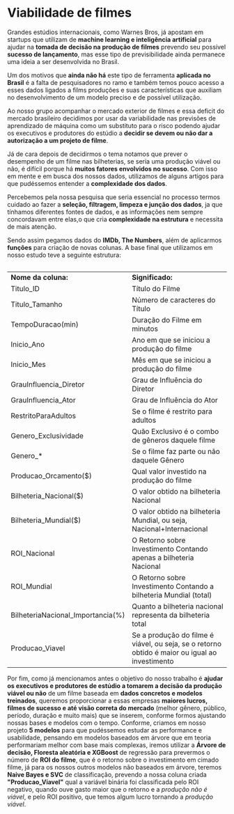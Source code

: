 # Viabilidade de filmes

Grandes estúdios internacionais, como Warnes Bros, já apostam em startups que utilizam de **machine learning e inteligência artificial** para ajudar na **tomada de decisão na produção de filmes** prevendo seu possível **sucesso de lançamento**, mas esse tipo de previsibilidade ainda permanece uma ideia a ser desenvolvida no Brasil.

Um dos motivos que **ainda não há** este tipo de ferramenta **aplicada no Brasil** é a falta de pesquisadores no ramo e também temos pouco acesso a esses dados ligados a films produções e suas características que auxiliam no desenvolvimento de um modelo preciso e de possível utilização.

Ao nosso grupo acompanhar o mercado exterior de filmes e essa deficit do mercado brasileiro decidimos por usar da variabilidade nas previsões de aprendizado de máquina como um substituto para o risco podendo ajudar os executivos e produtores do estúdio a **decidir se devem ou não dar a autorização a um projeto de filme**.

Já de cara depois de decidirmos o tema notamos que prever o desempenho de um filme nas bilheterias, se seria uma produção viável ou não, é difícil porque há **muitos fatores envolvidos no sucesso**. Com isso em mente e em busca dos nossos dados, utilizamos de alguns artigos para que pudéssemos entender a **complexidade dos dados**.

Percebemos pela nossa pesquisa que seria essencial no processo termos cuidado ao fazer a **seleção, filtragem, limpeza e junção dos dados**, ja que tínhamos diferentes fontes de dados, e as informações nem sempre concordavam entre elas,o que cria **complexidade na estrutura** e necessita de mais atenção.

Sendo assim pegamos dados do **IMDb, The Numbers**, além de aplicarmos **funções** para criação de novas colunas. A base final que utilizamos em nosso estudo teve a seguinte estrutura:

<table align="left">
    <tr>
        <td><b>Nome da coluna:</b></td>
        <td><b>Significado:</b></td>
    </tr>
    <tr>
        <td>Titulo_ID</td>
        <td>Título do Filme</td>
    </tr>
    <tr>
        <td>Titulo_Tamanho</td>
        <td>Número de caracteres do Título</td>
    </tr>
    <tr>
        <td>TempoDuracao(min)</td>
        <td>Duração do Filme em minutos</td>
    </tr>
    <tr>
        <td>Inicio_Ano</td>
        <td>Ano em que se iniciou a produção do filme</td>
    </tr>
    <tr>
        <td>Inicio_Mes</td>
        <td>Mês em que se iniciou a produção do filme</td>
    </tr>
    <tr>
        <td>GrauInfluencia_Diretor</td>
        <td>Grau de Influência do Diretor</td>
    </tr>
    <tr>
        <td>GrauInfluencia_Ator </td>
        <td>Grau de Influência do Ator</td>
    </tr>
    <tr>
        <td>RestritoParaAdultos</td>
        <td>Se o filme é restrito para adultos</td>
    </tr>
    <tr>
        <td>Genero_Exclusividade</td>
        <td>Quão Exclusivo é o combo de gêneros daquele filme</td>
    </tr>
    <tr>
        <td>Genero_*</td>
        <td>Se o filme faz parte ou não daquele Gênero</td>
    </tr>
    <tr>
        <td>Producao_Orcamento($)</td>
        <td>Qual valor investido na produção do filme</td>
    </tr>
    <tr>
        <td>Bilheteria_Nacional($)</td>
        <td> O valor obtido na bilheteria Nacional</td>
    </tr>
    <tr>
        <td>Bilheteria_Mundial($)</td>
        <td>O valor obtido na bilheteria Mundial, ou seja, Nacional+Internacional</td>
    </tr>
    <tr>
        <td>ROI_Nacional</td>
        <td>O Retorno sobre Investimento Contando apenas a bilheteria Nacional</td>
    </tr>
    <tr>
        <td>ROI_Mundial</td>
        <td>O Retorno sobre Investimento Contando a bilheteria Mundial (total)</td>
    </tr>
    <tr>
        <td>BilheteriaNacional_Importancia(%)</td>
        <td>Quanto a bilheteria nacional representa da bilheteria total</td>
    </tr>
    <tr>
        <td>Producao_Viavel</td>
        <td>Se a produção do filme é viável, ou seja, se o retorno obtido é maior ou igual ao investimento</td>
    </tr>
</table>

Por fim, como já mencionamos antes o objetivo do nosso trabalho é **ajudar os executivos e produtores de estúdio a tomarem a decisão da produção viável ou não** de um filme baseada em **dados concretos e modelos treinados**, queremos proporcionar a essas empresas **maiores lucros, filmes de sucesso e até visão correta do mercado** (melhor gênero, público, período, duração e muito mais) que se inserem, conforme formos ajustando nossas bases e modelos com o tempo. Conforme, criamos em nosso projeto **5 modelos** para que pudéssemos estudar as performance e usabilidade, pensando em modelos baseados em árvore que em teoria performariam melhor com base mais complexas, iremos utilizar a **Árvore de decisão, Floresta aleatória e XGBoost** de regressão para prevermos o número de **ROI do filme**, que é o retorno sobre o investimento em cimado filme, já para os nossos outros modelos não baseados em árvore, teremos **Naive Bayes e SVC** de classificação, prevendo a nossa coluna criada **"Producao_Viavel"** qual a variável binária foi classificada pelo ROI negativo, quando ouve gasto maior que o retorno e a *produção não é viável*, e pelo ROI positivo, que temos algum lucro tornando a *produção viável*.
